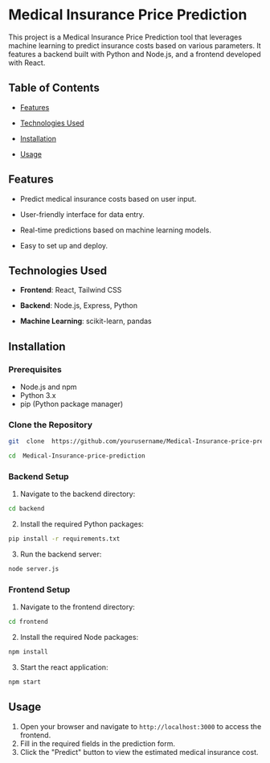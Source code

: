 
# Medical Insurance Price Prediction

  

This project is a Medical Insurance Price Prediction tool that leverages machine learning to predict insurance costs based on various parameters. It features a backend built with Python and Node.js, and a frontend developed with React.

  

## Table of Contents

  

- [Features](#features)

- [Technologies Used](#technologies-used)

- [Installation](#installation)

- [Usage](#usage)

  

## Features

  

- Predict medical insurance costs based on user input.

- User-friendly interface for data entry.

- Real-time predictions based on machine learning models.

- Easy to set up and deploy.

  

## Technologies Used

  

-  **Frontend**: React, Tailwind CSS

-  **Backend**: Node.js, Express, Python

-  **Machine Learning**: scikit-learn, pandas

  

## Installation

### Prerequisites

- Node.js and npm
- Python 3.x
- pip (Python package manager)

  

### Clone the Repository

```bash
git  clone  https://github.com/yourusername/Medical-Insurance-price-prediction.git

cd  Medical-Insurance-price-prediction
```
### Backend Setup
1. Navigate to the backend directory:
```bash
cd backend
```
2. Install the required Python packages:
```bash
pip install -r requirements.txt
```
3. Run the backend server:
```bash
node server.js
```

### Frontend Setup
1. Navigate to the frontend directory:
```bash
cd frontend
```
2. Install the required Node packages:
```bash
npm install
```
3. Start the react application:
```bash
npm start
```

## Usage
1.  Open your browser and navigate to `http://localhost:3000` to access the frontend.
2.  Fill in the required fields in the prediction form.
3.  Click the "Predict" button to view the estimated medical insurance cost.